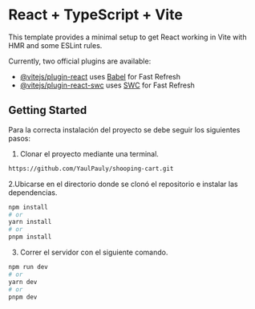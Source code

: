# React + TypeScript + Vite

This template provides a minimal setup to get React working in Vite with HMR and some ESLint rules.

Currently, two official plugins are available:

- [@vitejs/plugin-react](https://github.com/vitejs/vite-plugin-react/blob/main/packages/plugin-react/README.md) uses [Babel](https://babeljs.io/) for Fast Refresh
- [@vitejs/plugin-react-swc](https://github.com/vitejs/vite-plugin-react-swc) uses [SWC](https://swc.rs/) for Fast Refresh

## Getting Started

Para la correcta instalación del proyecto se debe seguir los siguientes pasos:
1. Clonar el proyecto mediante una terminal.
```bash
https://github.com/YaulPauly/shooping-cart.git
```
2.Ubicarse en el directorio donde se clonó el repositorio e instalar las dependencias.
```bash
npm install
# or
yarn install
# or
pnpm install
```

3. Correr el servidor con el siguiente comando.
```bash
npm run dev
# or
yarn dev
# or
pnpm dev
```

